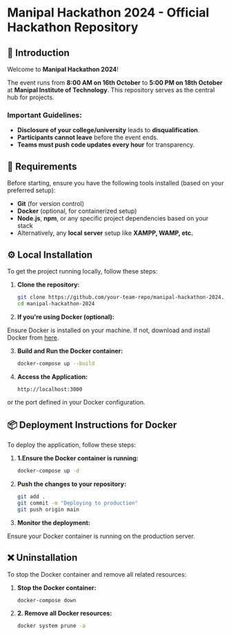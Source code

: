 # Manipal Hackathon 2024 - Official Hackathon Repository

## 📜 Introduction

Welcome to **Manipal Hackathon 2024**!

The event runs from **8:00 AM on 16th October** to **5:00 PM on 18th October** at **Manipal Institute of Technology**. This repository serves as the central hub for projects.

### Important Guidelines:

- **Disclosure of your college/university** leads to **disqualification**.
- **Participants cannot leave** before the event ends.
- **Teams must push code updates every hour** for transparency.


## 🚀 Requirements

Before starting, ensure you have the following tools installed (based on your preferred setup):

- **Git** (for version control)
- **Docker** (optional, for containerized setup)
- **Node.js**, **npm**, or any specific project dependencies based on your stack
- Alternatively, any **local server** setup like **XAMPP, WAMP, etc.**


## ⚙️ Local Installation

To get the project running locally, follow these steps:

1. **Clone the repository:**

   ```bash
   git clone https://github.com/your-team-repo/manipal-hackathon-2024.git
   cd manipal-hackathon-2024

2. **If you're using Docker (optional):**

Ensure Docker is installed on your machine. If not, download and install Docker from [here](https://docs.docker.com/get-docker/).

3. **Build and Run the Docker container:**

   ```bash
   docker-compose up --build

4. **Access the Application:**

   ```bash
   http://localhost:3000

or the port defined in your Docker configuration.


## 📦 Deployment Instructions for Docker

To deploy the application, follow these steps:

1. **1.Ensure the Docker container is running:**

   ```bash
   docker-compose up -d

2. **Push the changes to your repository:**

   ```bash
   git add .
   git commit -m "Deploying to production"
   git push origin main

3. **Monitor the deployment:**

Ensure your Docker container is running on the production server.


## ❌ Uninstallation

To stop the Docker container and remove all related resources:

1. **Stop the Docker container:**

   ```bash
   docker-compose down

1. **2. Remove all Docker resources:**

   ```bash
   docker system prune -a
